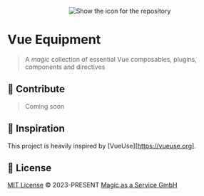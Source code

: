 <p align="center">
  <picture>
    <source media="(prefers-color-scheme: dark)" srcset="/favicon.svg">
    <source media="(prefers-color-scheme: light)" srcset="/favicon.svg">
    <img alt="Show the icon for the repository" src="/favicon.svg">
  </picture>
  </p>

# Vue Equipment

> A _magic_ collection of essential Vue composables, plugins, components and directives

## 🧱 Contribute

> Coming soon

## 🤝 Inspiration

This project is heavily inspired by [VueUse][https://vueuse.org].

## 📄 License

[MIT License](https://github.com/magicasaservice/vue-equipment/blob/main/LICENSE) © 2023-PRESENT [Magic as a Service GmbH](https://github.com/magicasaservice)
